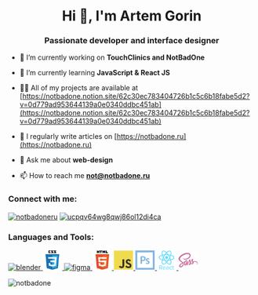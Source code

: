 <h1 align="center">Hi 👋, I'm Artem Gorin</h1>
<h3 align="center">Passionate developer and interface designer</h3>

- 🔭 I’m currently working on **TouchClinics and NotBadOne**

- 🌱 I’m currently learning **JavaScript & React JS**

- 👨‍💻 All of my projects are available at [https://notbadone.notion.site/62c30ec783404726b1c5c6b18fabe5d2?v=0d779ad953644139a0e0340ddbc451ab](https://notbadone.notion.site/62c30ec783404726b1c5c6b18fabe5d2?v=0d779ad953644139a0e0340ddbc451ab)

- 📝 I regularly write articles on [https://notbadone.ru](https://notbadone.ru)

- 💬 Ask me about **web-design**

- 📫 How to reach me **not@notbadone.ru**

<h3 align="left">Connect with me:</h3>
<p align="left">
<a href="https://instagram.com/notbadoneru" target="blank"><img align="center" src="https://raw.githubusercontent.com/rahuldkjain/github-profile-readme-generator/master/src/images/icons/Social/instagram.svg" alt="notbadoneru" height="30" width="40" /></a>
<a href="https://www.youtube.com/c/ucpqv64wg8qwj86ol12di4ca" target="blank"><img align="center" src="https://raw.githubusercontent.com/rahuldkjain/github-profile-readme-generator/master/src/images/icons/Social/youtube.svg" alt="ucpqv64wg8qwj86ol12di4ca" height="30" width="40" /></a>
</p>

<h3 align="left">Languages and Tools:</h3>
<p align="left"> <a href="https://www.blender.org/" target="_blank" rel="noreferrer"> <img src="https://download.blender.org/branding/community/blender_community_badge_white.svg" alt="blender" width="40" height="40"/> </a> <a href="https://www.w3schools.com/css/" target="_blank" rel="noreferrer"> <img src="https://raw.githubusercontent.com/devicons/devicon/master/icons/css3/css3-original-wordmark.svg" alt="css3" width="40" height="40"/> </a> <a href="https://www.figma.com/" target="_blank" rel="noreferrer"> <img src="https://www.vectorlogo.zone/logos/figma/figma-icon.svg" alt="figma" width="40" height="40"/> </a> <a href="https://www.w3.org/html/" target="_blank" rel="noreferrer"> <img src="https://raw.githubusercontent.com/devicons/devicon/master/icons/html5/html5-original-wordmark.svg" alt="html5" width="40" height="40"/> </a> <a href="https://developer.mozilla.org/en-US/docs/Web/JavaScript" target="_blank" rel="noreferrer"> <img src="https://raw.githubusercontent.com/devicons/devicon/master/icons/javascript/javascript-original.svg" alt="javascript" width="40" height="40"/> </a> <a href="https://www.photoshop.com/en" target="_blank" rel="noreferrer"> <img src="https://raw.githubusercontent.com/devicons/devicon/master/icons/photoshop/photoshop-line.svg" alt="photoshop" width="40" height="40"/> </a> <a href="https://reactjs.org/" target="_blank" rel="noreferrer"> <img src="https://raw.githubusercontent.com/devicons/devicon/master/icons/react/react-original-wordmark.svg" alt="react" width="40" height="40"/> </a> <a href="https://sass-lang.com" target="_blank" rel="noreferrer"> <img src="https://raw.githubusercontent.com/devicons/devicon/master/icons/sass/sass-original.svg" alt="sass" width="40" height="40"/> </a> </p>

<p><img align="center" src="https://github-readme-stats.vercel.app/api/top-langs?username=notbadone&show_icons=true&locale=en&layout=compact" alt="notbadone" /></p>
